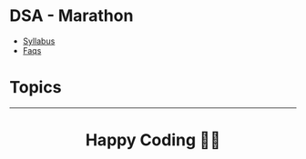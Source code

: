 # DSA - Marathon

- [Syllabus](Syllabus.md)
- [Faqs](faqs.md)

# Topics

<!-- ### All amazing members of these series -->

<!-- <table>
 <tr>
   <td>
    <a href="https://github.com/geeky01adarsh/DSA-Marathon/graphs/contributors">
  			<img src="https://contributors-img.web.app/image?repo=geeky01adarsh/DSA-Marathon" />
  		</a>
    </a>
  </td>
 </tr>
</table> -->

<hr>

<h1 align=center> Happy Coding 👨‍💻 </h1>
